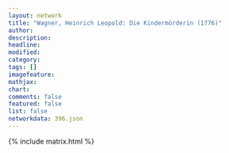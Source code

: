 ```yaml
---
layout: network
title: "Wagner, Heinrich Leopold: Die Kindermörderin (1776)"
author:
description:
headline:
modified:
category:
tags: []
imagefeature: 
mathjax: 
chart: 
comments: false
featured: false
list: false
networkdata: 396.json
---
```

{% include matrix.html %}
